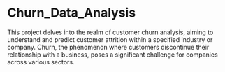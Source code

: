 # Churn_Data_Analysis
This project delves into the realm of customer churn analysis, aiming to understand and predict customer attrition within a specified industry or company. Churn, the phenomenon where customers discontinue their relationship with a business, poses a significant challenge for companies across various sectors. 
